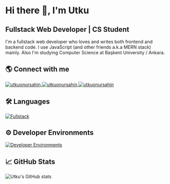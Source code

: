 # Hi there 👋, I'm Utku
## **Fullstack Web Developer | CS Student**

I'm a fullstack web developer who loves and writes both frontend and backend code. I use JavaScript (and other friends a.k.a MERN stack) mainly. Also I'm studying Computer Science at Başkent University / Ankara.

## 🌎 Connect with me
<a href="https://twitter.com/utkuonursahinn" target="blank">
        <img align="center" src="https://skillicons.dev/icons?i=twitter" alt="utkuonursahin"/>
</a>
<a href="https://linkedin.com/in/utku-onur-sahin" target="blank">
     <img align="center" src="https://skillicons.dev/icons?i=linkedin" alt="utkuonursahin"/>
</a>
<a href="https://stackoverflow.com/users/15469534" target="blank">
    <img align="center" src="https://skillicons.dev/icons?i=stackoverflow" alt="utkuonursahin"/>
</a>

## 🛠 Languages
[![Fullstack](https://skillicons.dev/icons?i=js,ts,react,next,nodejs,express,java,spring,tailwind,sass,mongo,mysql&perline=6)](https://skillicons.dev)

## ⚙ Developer Environments
[![Developer Environments](https://skillicons.dev/icons?i=git,vscode,idea,figma,aws,gcp,vercel,netlify,postman&perline=6)](https://skillicons.dev)

## 📈 GitHub Stats
![Utku's GitHub stats](https://github-readme-stats-sigma-five.vercel.app/api?username=utkuonursahin&show_icons=true&theme=react)
